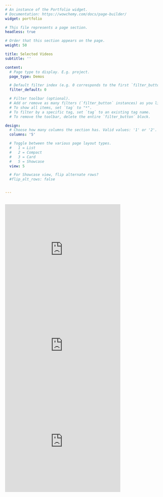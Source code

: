```yaml
---
# An instance of the Portfolio widget.
# Documentation: https://wowchemy.com/docs/page-builder/
widget: portfolio

# This file represents a page section.
headless: true

# Order that this section appears on the page.
weight: 50

title: Selected Videos
subtitle: ''

content:
  # Page type to display. E.g. project.
  page_type: Demos

  # Default filter index (e.g. 0 corresponds to the first `filter_button` instance below).
  filter_default: 0

  # Filter toolbar (optional).
  # Add or remove as many filters (`filter_button` instances) as you like.
  # To show all items, set `tag` to "*".
  # To filter by a specific tag, set `tag` to an existing tag name.
  # To remove the toolbar, delete the entire `filter_button` block.

design:
  # Choose how many columns the section has. Valid values: '1' or '2'.
  columns: '5'

  # Toggle between the various page layout types.
  #   1 = List
  #   2 = Compact
  #   3 = Card
  #   5 = Showcase
  view: 5

  # For Showcase view, flip alternate rows?
  #flip_alt_rows: false


---
```

<br>
<div class="container">
<div class="row">
<div class="col-md-4 services">
<iframe width="380" height="315" autoplay loop
src="https://www.youtube.com/embed/BueAenB4H9w" frameborder="0" allowfullscreen>
</iframe>
</div>
<div class="col-md-4 services">
<iframe width="380" height="315" autoplay loop
src="https://www.youtube.com/embed/umwnMnq2ggc" frameborder="0" allowfullscreen>
</iframe>
</div>
<div class="col-md-4 services">
<iframe width="380" height="315" autoplay loop
src="https://www.youtube.com/embed/CK8ghywFI_Q" frameborder="0" allowfullscreen>
</iframe>
</div>
</div>
</div>
